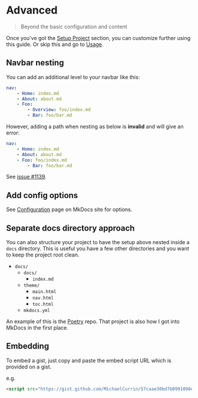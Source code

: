 # Advanced
> Beyond the basic configuration and content

Once you've got the [Setup Project](setup-project.md) section, you can customize further using this guide. Or skip this and go to [Usage](usage.md).


## Navbar nesting

You can add an additional level to your navbar like this:

```yaml
nav:
    - Home: index.md
    - About: about.md
    - Foo:
        - Overview: foo/index.md
        - Bar: foo/bar.md
```

However, adding a path when nesting as below is **invalid** and will give an error:

```yaml
nav:
    - Home: index.md
    - About: about.md
    - Foo: foo/index.md
        - Bar: foo/bar.md
```

See [issue #1139](https://github.com/mkdocs/mkdocs/issues/1139).


## Add config options

See [Configuration](https://www.mkdocs.org/user-guide/configuration/) page on MkDocs site for options.


## Separate docs directory approach

You can also structure your project to have the setup above nested inside a `docs` directory. This is useful you have a few other directories and you want to keep the project root clean.


- `docs/`
    - `docs/`
        - `index.md`
    - `theme/`
        - `main.html`
        - `nav.html`
        - `toc.html`
    - `mkdocs.yml`


An example of this is the [Poetry](https://github.com/python-poetry/poetry/tree/master/docs) repo. That  project is also how I got into MkDocs in the first place.

## Embedding

To embed a gist, just copy and paste the embed script URL which is provided on a gist.

e.g.

```html
<script src="https://gist.github.com/MichaelCurrin/57caae30bd7b0991098e9804a9494c23.js"></script>
```

